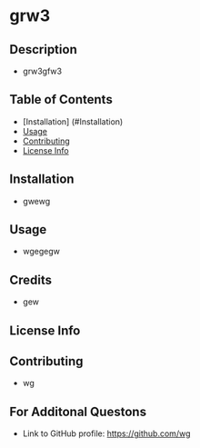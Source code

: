 # grw3

## Description

* grw3gfw3

## Table of Contents

* [Installation] (#Installation)
* [Usage](#Usage)
* [Contributing](#Contributing)
* [License Info](#LicenseInfo)

## Installation
* gwewg

## Usage
* wgegegw

## Credits
* gew

## License Info


## Contributing
* wg


## For Additonal Questons

* Link to GitHub profile: https://github.com/wg


